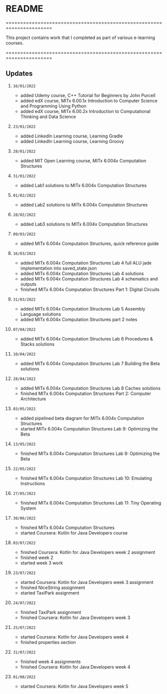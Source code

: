 
# README

======================================================================

This project contains work that I completed as part of various e-learning courses.

======================================================================

## Updates

1. `16/01/2022`
   - added Udemy course, C++ Tutorial for Beginners by John Purcell
   - added edX course, MITx 6.00.1x Introduction to Computer Science and Programming Using Python
   - added edX course, MITx 6.00.2x Introduction to Computational Thinking and Data Science

2. `23/01/2022`
   - added LinkedIn Learning course, Learning Gradle
   - added LinkedIn Learning course, Learning Groovy

3. `28/01/2022`
   - added MIT Open Learning course, MITx 6.004x Computation Structures

4. `31/01/2022`
   - added Lab1 solutions to MITx 6.004x Computation Structures

5. `01/02/2022`
   - added Lab2 solutions to MITx 6.004x Computation Structures

6. `28/02/2022`
   - added Lab3 solutions to MITx 6.004x Computation Structures

7. `09/03/2022`
   - added MITx 6.004x Computation Structures, quick reference guide

8. `16/03/2022`
   - added MITx 6.004x Computation Structures Lab 4 full ALU jade implementation into saved_state.json
   - added MITx 6.004x Computation Structures Lab 4 solutions
   - added MITx 6.004x Computation Structures Lab 4 schematics and outputs
   - finished MITx 6.004x Computation Structures Part 1: Digital Circuits

9. `31/03/2022`
   - added MITx 6.004x Computation Structures Lab 5 Assembly Language solutions
   - added MITx 6.004x Computation Structures part 2 notes

10. `07/04/2022`
    - added MITx 6.004x Computation Structures Lab 6 Procedures & Stacks solutions

11. `10/04/2022`
    - added MITx 6.004x Computation Structures Lab 7 Building the Beta solutions

12. `28/04/2022`
    - added MITx 6.004x Computation Structures Lab 8 Caches solutions
    - finished MITx 6.004x Computation Structures Part 2: Computer Architecture

13. `03/05/2022`
    - added pipelined beta diagram for MITx 6.004x Computation Structures
    - started MITx 6.004x Computation Structures Lab 9: Optimizing the Beta

14. `13/05/2022`
    - finished MITx 6.004x Computation Structures Lab 9: Optimizing the Beta

15. `22/05/2022`
    - finished MITx 6.004x Computation Structures Lab 10: Emulating Instructions

16. `27/05/2022`
    - finished MITx 6.004x Computation Structures Lab 11: Tiny Operating System

17. `30/06/2022`
    - finished MITx 6.004x Computation Structures
    - started Coursera: Kotlin for Java Developers course

18. `03/07/2022`
    - finished Coursera: Kotlin for Java Developers week 2 assignment
    - finished week 2
    - started week 3 work

19. `23/07/2022`
    - started Coursera: Kotlin for Java Developers week 3 assignment
    - finished NiceString assignment
    - started TaxiPark assignment

20. `24/07/2022`
    - finished TaxiPark assignment
    - finished Coursera: Kotlin for Java Developers week 3

21. `25/07/2022`
    - started Coursera: Kotlin for Java Developers week 4
    - finished properties section

22. `31/07/2022`
    - finished week 4 assignments
    - finished Coursera: Kotlin for Java Developers week 4

23. `01/08/2022`
    - started Coursera: Kotlin for Java Developers week 5
